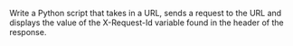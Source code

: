 Write a Python script that takes in a URL, sends a request to the URL and displays the value of the X-Request-Id variable found in the header of the response.
